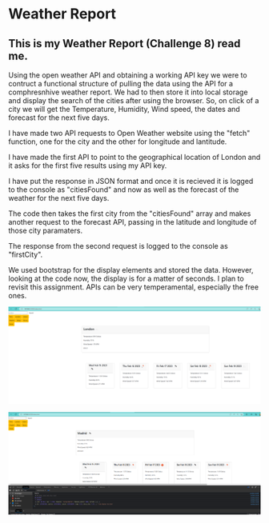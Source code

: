 # Weather Report

## This is my Weather Report (Challenge 8) read me. 
Using the open weather API and obtaining a working API key we were to contruct a functional structure of pulling the data using the API for a comphresnhive weather report. We had to then store it into local storage and display the search of the cities after using the browser. So, on click of a city we will get the Temperature, Humidity, Wind speed, the dates and forecast for the next five days.

I have made two API requests to Open Weather website using the "fetch" function, one for the city and the other for longitude and lantitude.

I have made the first API to point to the geographical location of London and it asks for the first five results using my API key.

I have put the response in JSON format and once it is recieved it is logged to the console as "citiesFound" and now as well as the forecast of the weather for the next five days.

The code then takes the first city from the "citiesFound" array and makes another request to the forecast API, passing in the latitude and longitude of those city paramaters. 

The response from the second request is logged to the console as "firstCity".

We used bootstrap for the display elements and stored the data.
However, looking at the code now, the display is for a matter of seconds.
I plan to revisit this assignment. APIs can be very temperamental, especially the free ones.

![Weather location and temperature](images/Weather-API-SS.PNG)
>
![Weather location and temperature including terminal of vs code](images/Weather-API-console-log-ss.PNG)



